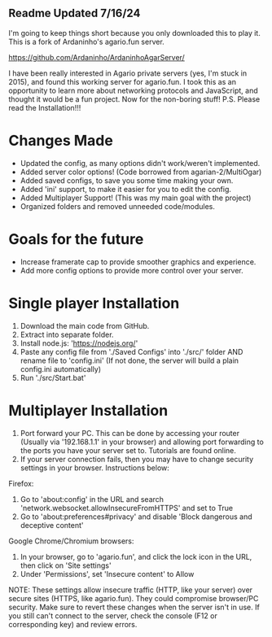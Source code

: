 ## Readme Updated 7/16/24

I'm going to keep things short because you only downloaded this to play it. This is a fork of Ardaninho's agario.fun server.

https://github.com/Ardaninho/ArdaninhoAgarServer/

I have been really interested in Agario private servers (yes, I'm stuck in 2015), and found this working server for agario.fun.
I took this as an opportunity to learn more about networking protocols and JavaScript, and thought it would be a fun project.
Now for the non-boring stuff! P.S. Please read the Installation!!!

# Changes Made

- Updated the config, as many options didn't work/weren't implemented.
- Added server color options! (Code borrowed from agarian-2/MultiOgar)
- Added saved configs, to save you some time making your own.
- Added 'ini' support, to make it easier for you to edit the config.
- Added Multiplayer Support! (This was my main goal with the project)
- Organized folders and removed unneeded code/modules.

# Goals for the future

- Increase framerate cap to provide smoother graphics and experience.
- Add more config options to provide more control over your server.

# Single player Installation

1. Download the main code from GitHub.
2. Extract into separate folder.
3. Install node.js: 'https://nodejs.org/'
4. Paste any config file from './Saved Configs' into './src/' folder AND rename file to 'config.ini' (If not done, the server will build a plain config.ini automatically)
5. Run './src/Start.bat'

# Multiplayer Installation

1. Port forward your PC. This can be done by accessing your router (Usually via '192.168.1.1' in your browser) and allowing port forwarding to the ports you have your server set to. Tutorials are found online.
3. If your server connection fails, then you may have to change security settings in your browser. Instructions below:

Firefox:
1. Go to 'about:config' in the URL and search 'network.websocket.allowInsecureFromHTTPS' and set to True
2. Go to 'about:preferences#privacy' and disable 'Block dangerous and deceptive content'

Google Chrome/Chromium browsers:
1. In your browser, go to 'agario.fun', and click the lock icon in the URL, then click on 'Site settings'
2. Under 'Permissions', set 'Insecure content' to Allow

NOTE:
These settings allow insecure traffic (HTTP, like your server) over secure sites (HTTPS, like agario.fun).
They could compromise browser/PC security. Make sure to revert these changes when the server isn't in use. 
If you still can't connect to the server, check the console (F12 or corresponding key) and review errors.
